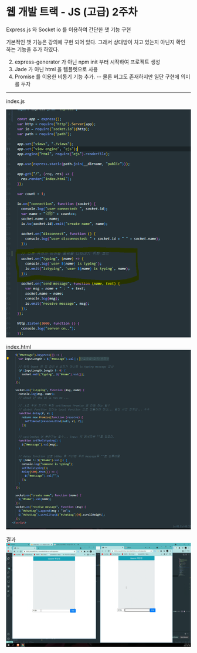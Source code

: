 # 웹 개발 트랙 - JS (고급) 2주차

Express.js 와 Socket io 를 이용하여 간단한 챗 기능 구현

기본적인 챗 기능은 강의에 구현 되어 있다. 그래서 상대방이 치고 있는지 아닌지 확인 하는 기능을 추가 하였다.

2. express-generator 가 아닌 npm init 부터 시작하여 프로젝트 생성
3. Jade 가 아닌 html 을 템플렛으로 사용
4. Promise 를 이용한 비동기 기능 추가. -- 물론 버그도 존재하지만 일단 구현에 의미를 두자

---

index.js

![index.js](./public/capture/index.js.png)

index.html
![index.html](./public/capture/index.html.png)

결과
![결과](./public/capture/capture.gif)

